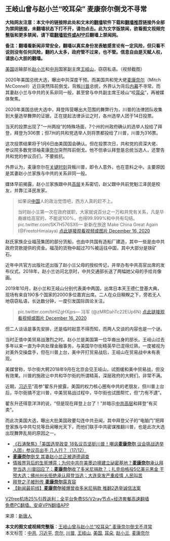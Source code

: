  <h2>王岐山曾与赵小兰“咬耳朵” 麦康奈尔倒戈不寻常</h2> <p class="notice"><b>大陆网友注意：本文中的链接除此处和文末的<a href="https://github.com/bannedbook/fanqiang" >翻墙</a>软件下载和<a href="https://github.com/killgcd/justmysocks/blob/master/README.md">翻墙推荐</a>链接外全部为禁网链接，未翻墙状态下打不开，请勿点击。此为文字版禁闻，欲看图文视频完整版和更多禁闻，请下载<a href="https://github.com/bannedbook/fanqiang">翻墙软件或APP</a>后翻墙上禁闻网。</p><p>备注：翻墙看新闻非常安全，翻墙以真实身份发表敏感言论有一定风险，但只看不说则没有任何风险，翻的人太多，政府管不过来，也不管。信息自由是天赋人权，请放心大胆的翻墙。</b></p>  <div class="entry"> <p id="conimg"><a href="https://www.bannedbook.org/bnews/tag/%e7%be%8e%e5%9b%bd/" class="st_tag internal_tag" rel="tag" title="标签 美国 下的日志">美国</a>运输部长<a href="https://www.bannedbook.org/bnews/tag/%e8%b5%b5%e5%b0%8f%e5%85%b0/" class="st_tag internal_tag" rel="tag" title="标签 赵小兰 下的日志">赵小兰</a>和<a href="https://www.bannedbook.org/bnews/tag/%e4%b8%ad%e5%85%b1/" class="st_tag internal_tag" rel="tag" title="标签 中共 下的日志">中共</a>国家副主席<a href="https://www.bannedbook.org/bnews/tag/%e7%8e%8b%e5%b2%90%e5%b1%b1/" class="st_tag internal_tag" rel="tag" title="标签 王岐山 下的日志">王岐山</a>，窃窃私语。（视频截图）</p> <p>2020年美国总统大选，曝出中共深度干预。而美国共和党大佬<a href="https://www.bannedbook.org/bnews/tag/%E9%BA%A6%E5%BA%B7%E5%A5%88%E5%B0%94/" class="st_tag internal_tag" rel="tag" title="标签 麦康奈尔 下的日志">麦康奈尔</a>（Mitch McConnell）近日突然阵前倒戈，背叛<a href="https://www.bannedbook.org/bnews/tag/%e5%b7%9d%e6%99%ae/" class="st_tag internal_tag" rel="tag" title="标签 川普 下的日志">川普</a>总统，外界认为背后<span class='wp_keywordlink_affiliate'><a href="https://www.bannedbook.org/bnews/ccpdope/" title="中共高层内幕" target="_blank">内幕</a></span>不寻常。而其妻赵小兰与中共的关系非同一般，甚至曾与中共副主席王岐山“咬<a href="https://www.bannedbook.org/bnews/tag/%e8%80%b3%e6%9c%b5/" class="st_tag internal_tag" rel="tag" title="标签 耳朵 下的日志">耳朵</a>”，再被媒体聚焦。</p> <p>2020年美国总统大选中，拜登阵营曝出大范围的舞弊行为，川普的法律团队收集到大量选举舞弊的证据，正在提起法律诉讼之时，各州选举人团于14日投票。</p> <p>当天的投票出现了“一州两投”的特殊场面，7个州的州政府确认的选举人投给了拜登，拜登为306票；但7州的共和党选举人则将票都投给了川普，川普为316票。</p> <p>这次投票结果将于1月6日由美国国会确认。但在投票次日，共和党的资深大佬、参议院多数党领袖麦康<a href="https://www.bannedbook.org/bnews/tag/%E5%A5%88%E5%B0%94/" class="st_tag internal_tag" rel="tag" title="标签 奈尔 下的日志">奈尔</a>突然阵前倒戈。他不但承认拜登是总统当选人，还警告共和党的参议员们，不要抵抗。</p>  <p>外界认为，麦康奈尔在<span class='wp_keywordlink'><a href="https://www.bannedbook.org/forum2/topic151.html" title="关键时刻：李鹏日记" target="_blank">关键时刻</a></span>背叛川普，即令人意外，也在意料之中。主要原因是其妻赵小兰家族与中共的关系非同一般。</p> <p>媒体早前揭露，赵小兰家族跟中共<span class='wp_keywordlink_affiliate'><a href="https://www.bannedbook.org/bnews/ccpdope/" title="中共高层内幕" target="_blank">高层</a></span>关系密切，赵父跟中共前党魁江泽民是校友，并靠江泽民发家。</p> <blockquote><p>如果说<span class='wp_keywordlink_affiliate'><a href="https://www.bannedbook.org/" title="中国" target="_blank">中国</a></span>人的政治觉悟吧，西方人真的赶不上。</p> <p>当时赵小兰第一次在政府就职，大家就说百分之一万和共党有关系，凡是华裔嫁给高官的，不能说100%，也得99.999%和中共有勾结。 pic.twitter.com/SK7H576SX6— 新新在旅途 Make China Great Again (@FreetoHimalaya) <a href="https://twitter.com/FreetoHimalaya/status/1339013562220519424?ref_src=twsrc%5Etfw">点此链接观看视频或图片 December 16, 2020</a></p></blockquote> <p>赵氏家族企业福茂集团的部分货船，也由中共国有造船厂建造，其中一些是由中共政府贷款提供的资金。福茂的货物中超过70%被运往中国，其中大部分是铁矿石。</p>  <p>近年中共官方出版社还出版了赵小兰父母的授权传记，并举办有中共高官出席的发布仪式。2018年，赵小兰访问北京时，中共交通部长送了两幅她父母的手绘肖像画。</p> <p>2019年10月，赵小兰和王岐山分别代表美中两国，出席日本天王德仁登基大典，现场有来自190多个国家的2000多位嘉宾出席。二人在众目睽睽之下，旁若无人地窃窃私语，长达数分钟，一度引发国际舆论关注。</p> <blockquote><p>pic.twitter.com/bHlZgHXjps— 冯军 (@zMRDahTc22EUp6N) <a href="https://twitter.com/zMRDahTc22EUp6N/status/1339035142183071744?ref_src=twsrc%5Etfw">点此链接观看视频或图片 December 16, 2020</a></p></blockquote> <p>但二人谈话是事先安排，还是临时起意不得而知，而两人交谈的内容也是一个谜。</p> <p>当时正值中美贸易战激烈之时。赵小兰是美国第一位华裔出身的部长。王岐山过去多年以来一直为中共处理金融事务，与美国华尔街精英早已混得烂熟，一度被视为对美外交操盘手，但在川普上台，美中开打贸易战后，王岐山在贸易战中未有表现。</p>  <p>美媒曾称，华尔街大鳄2018年9月在北京会见王岐山，试图缓和美中贸易战，但没有效果。川普的施政让中共和华尔街的所谓精英，深层政府的大鳄们，非常不满。</p> <p>近期，<a href="https://www.bannedbook.org/bnews/tag/%e4%b9%a0%e8%bf%91%e5%b9%b3/" class="st_tag internal_tag" rel="tag" title="标签 习近平 下的日志">习近平</a>“高参”翟东升披露，美国的权力核心圈有中共的老朋友，但川普上台后，华尔街搞不定川普，中美贸易战过程中，华尔街也试图帮忙，但“力有不逮”。</p> <p>翟东升还得意洋洋的说，“但是现在拜登上台了！”并暗示<span class='wp_keywordlink_affiliate'><a href="https://www.bannedbook.org/bnews/ccpdope/" title="中共高层" target="_blank">中共高层</a></span>和拜登“有买卖”。</p> <p>而此次美国大选，曝出大批美国政要勾连中共丑闻，其中拜登父子的“电脑门”把拜登家族与中共勾兑等丑闻曝光天下，而他们联手中共密谋推翻川普，也是此次大选出现舞弊乱局的原因之一。</p> <ul class='op-related-articles' title='相关阅读'> <li><a href='https://www.bannedbook.org/bnews/bannedvideo/20201218/1450175.html' target='_blank'>《石涛聚焦》「美国选举政变 18名议员坚挺川普！嘲讽<b>麦康奈尔</b> 议会挑战选举人团」参议员出手 几人行？（17/12）</a></li> <li><a href='https://www.bannedbook.org/bnews/comments/20201218/1450100.html' target='_blank'><b>麦康奈尔</b>倒戈 其妻赵小兰正被道德调查</a></li> <li><a href='https://www.bannedbook.org/bnews/bannedvideo/20201217/1449816.html' target='_blank'>情报界背后的生死博弈；为何中共在美墨边境建立祕密基地？<b>麦康奈尔</b>承认拜登当选 川普回应了；<b>麦康奈尔</b>收了多米尼捐款？；扎克伯格投5亿美元黑金 干预大选；佛州州长拒绝承认拜登当选；大连突发严重疫情 人民叫苦</a></li> <li><a href='https://www.bannedbook.org/bnews/comments/20201217/1449764.html' target='_blank'>拜登之子被刑传 <b>麦康奈尔</b>露真容</a></li> <li><a href='https://www.bannedbook.org/bnews/bannedvideo/20201217/1449759.html' target='_blank'>【新闻最前线】<b>麦康奈尔</b>被爆曾收多米尼捐款 推翻2选举诚信法案</a></li> </ul> <p class="texttj"> <a href="https://github.com/bannedbook/fanqiang/wiki/V2ray%E6%9C%BA%E5%9C%BA" target="_blank">V2free机场25%引荐返利：全平台免费SS/V2ray节点+经济套餐高速翻墙</a><br/> <a href="https://github.com/bannedbook/fanqiang/wiki/%E7%A6%81%E9%97%BB%E7%BD%91%E5%AE%89%E5%8D%93%E7%BF%BB%E5%A2%99%E6%96%B0%E9%97%BBAPP" target="_blank">免费PC翻墙、安卓VPN翻墙APP</a></p><p> 来源：<span class='wp_keywordlink_affiliate'><a href="https://www.ntdtv.com/" title="新唐人">新唐人</a></span> </p> <a name='sharetosocial'></a>       <div><b>本文的图文或视频完整版</b>：<a href='https://www.bannedbook.org/bnews/cbnews/20201218/1450340.html'>王岐山曾与赵小兰“咬耳朵” 麦康奈尔倒戈不寻常</a></div>  </div><!--END ENTRY--> <div class="postfooter"> <div>本文标签：<a href="https://www.bannedbook.org/bnews/tag/%e4%b8%ad%e5%85%b1/" rel="tag">中共</a>, <a href="https://www.bannedbook.org/bnews/tag/%e4%b9%a0%e8%bf%91%e5%b9%b3/" rel="tag">习近平</a>, <a href="https://www.bannedbook.org/bnews/tag/%E5%A5%88%E5%B0%94/" rel="tag">奈尔</a>, <a href="https://www.bannedbook.org/bnews/tag/%e5%b7%9d%e6%99%ae/" rel="tag">川普</a>, <a href="https://www.bannedbook.org/bnews/tag/%e7%8e%8b%e5%b2%90%e5%b1%b1/" rel="tag">王岐山</a>, <a href="https://www.bannedbook.org/bnews/tag/%e7%be%8e%e5%9b%bd/" rel="tag">美国</a>, <a href="https://www.bannedbook.org/bnews/tag/%e8%80%b3%e6%9c%b5/" rel="tag">耳朵</a>, <a href="https://www.bannedbook.org/bnews/tag/%e8%b5%b5%e5%b0%8f%e5%85%b0/" rel="tag">赵小兰</a>, <a href="https://www.bannedbook.org/bnews/tag/%E9%BA%A6%E5%BA%B7%E5%A5%88%E5%B0%94/" rel="tag">麦康奈尔</a></div>  </div><!--END POSTFOOTER--> 